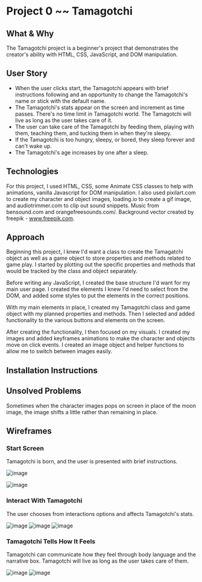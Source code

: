 # Project 0 ~~ Tamagotchi

## What & Why

The Tamagotchi project is a beginner's project that demonstrates the creator's ability with HTML, CSS, JavaScript, and DOM manipulation.

## User Story

- When the user clicks start, the Tamagotchi appears with brief instructions following and an opportunity to change the Tamagotchi's name or stick with the default name.
- The Tamagotchi's stats appear on the screen and increment as time passes. There's no time limit in Tamagotchi world. The Tamagotchi will live as long as the user takes care of it.
- The user can take care of the Tamagotchi by feeding them, playing with them, teaching them, and tucking them in when they're sleepy.
- If the Tamagotchi is too hungry, sleepy, or bored, they sleep forever and can't wake up.
- The Tamagotchi's age increases by one after a sleep.

## Technologies

For this project, I used HTML, CSS, some Animate CSS classes to help with animations, vanilla Javascript for DOM manipulation. I also used pixilart.com to create my character and object images, loading.io to create a gif image, and audiotrimmer.com to clip out sound snippets. Music from bensound.com and orangefreesounds.com/. Background vector created by freepik - www.freepik.com.

## Approach

Beginning this project, I knew I'd want a class to create the Tamagatchi object as well as a game object to store properties and methods related to game play. I started by plotting out the specific properties and methods that would be tracked by the class and object separately.

Before writing any JavaScript, I created the base structure I'd want for my main user page. I created the elements I knew I'd need to select from the DOM, and added some styles to put the elements in the correct positions.

With my main elements in place, I created my Tamagotchi class and game object with my planned properties and methods. Then I selected and added functionality to the various buttons and elements on the screen.

After creating the functionality, I then focused on my visuals. I created my images and added keyframes animations to make the character and objects move on click events. I created an image object and helper functions to allow me to switch between images easily.

## Installation Instructions

## Unsolved Problems

Sometimes when the character images pops on screen in place of the moon image, the image shifts a little rather than remaining in place.

## Wireframes

### Start Screen

Tamagotchi is born, and the user is presented with brief instructions.

![image](./images/gamePlay/gotchi1.png)

![image](./images/gamePlay/gotchi2.png)

### Interact With Tamagotchi

The user chooses from interactions options and affects Tamagotchi's stats.

![image](./images/gamePlay/gotchi3.png)
![image](./images/gamePlay/gotchi4.png)
![image](./images/gamePlay/gotchi5.png)

### Tamagotchi Tells How It Feels

Tamagotchi can communicate how they feel through body language and the narrative box. Tamagotchi will live as long as the user takes care of them.

![image](./images/gamePlay/gotchi6.png)
![image](./images/gamePlay/gotchi7.png)
